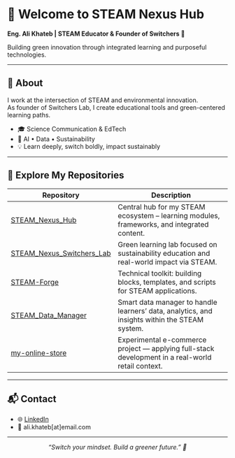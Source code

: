 # 👋 Welcome to STEAM Nexus Hub

**Eng. Ali Khateb | STEAM Educator & Founder of Switchers 🌿**

Building green innovation through integrated learning and purposeful technologies.

---

## 🌱 About

I work at the intersection of STEAM and environmental innovation.  
As founder of Switchers Lab, I create educational tools and green-centered learning paths.

- 🎓 Science Communication & EdTech  
- 🧠 AI • Data • Sustainability  
- 💡 Learn deeply, switch boldly, impact sustainably

---

## 🧭 Explore My Repositories

| Repository | Description |
|------------|-------------|
| [STEAM_Nexus_Hub](https://github.com/Ali-Khateb-1/STEAM_Nexus_Hub) | Central hub for my STEAM ecosystem – learning modules, frameworks, and integrated content. |
| [STEAM_Nexus_Switchers_Lab](https://github.com/Ali-Khateb-1/STEAM_Nexus_Switchers_Lab) | Green learning lab focused on sustainability education and real-world impact via STEAM. |
| [STEAM-Forge](https://github.com/Ali-Khateb-1/STEAM-Forge) | Technical toolkit: building blocks, templates, and scripts for STEAM applications. |
| [STEAM_Data_Manager](https://github.com/Ali-Khateb-1/STEAM_Data_Manager) | Smart data manager to handle learners’ data, analytics, and insights within the STEAM system. |
| [my-online-store](https://github.com/Ali-Khateb-1/my-online-store) | Experimental e-commerce project — applying full-stack development in a real-world retail context. |

---

## 📬 Contact

- 🌐 [LinkedIn](https://www.linkedin.com/in/ali-khateeb-steam-ai-data-education-tech)  
- 📧 ali.khateb[at]email.com

---

<p align="center">
  <em>“Switch your mindset. Build a greener future.” 🌿</em>
</p>
